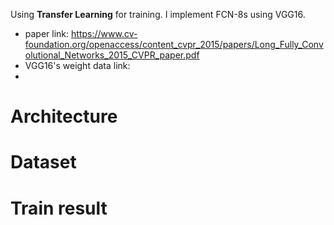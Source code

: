 Using **Transfer Learning** for training. I implement FCN-8s using VGG16. 

* paper link: https://www.cv-foundation.org/openaccess/content_cvpr_2015/papers/Long_Fully_Convolutional_Networks_2015_CVPR_paper.pdf 
* VGG16's weight data link: 
* 


# Architecture  

# Dataset  

# Train result  
